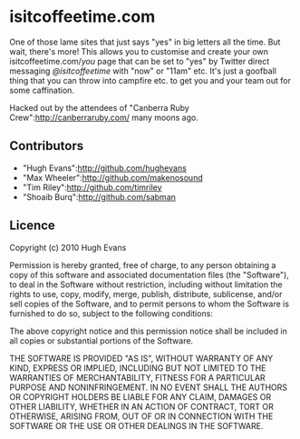 # isitcoffeetime.com

One of those lame sites that just says "yes" in big letters all the time. But wait, there's more! This allows you to customise and create your own isitcoffeetime.com/_you_ page that can be set to "yes" by Twitter direct messaging _@isitcoffeetime_ with "now" or "11am" etc. It's just a goofball thing that you can throw into campfire etc. to get you and your team out for some caffination.

Hacked out by the attendees of "Canberra Ruby Crew":http://canberraruby.com/ many moons ago.

## Contributors

* "Hugh Evans":http://github.com/hughevans
* "Max Wheeler":http://github.com/makenosound
* "Tim Riley":http://github.com/timriley
* "Shoaib Burq":http://github.com/sabman

## Licence

Copyright (c) 2010 Hugh Evans

Permission is hereby granted, free of charge, to any person obtaining a copy of this software and associated documentation files (the "Software"), to deal in the Software without restriction, including without limitation the rights to use, copy, modify, merge, publish, distribute, sublicense, and/or sell copies of the Software, and to permit persons to whom the Software is furnished to do so, subject to the following conditions:

The above copyright notice and this permission notice shall be included in all copies or substantial portions of the Software.

THE SOFTWARE IS PROVIDED "AS IS", WITHOUT WARRANTY OF ANY KIND, EXPRESS OR IMPLIED, INCLUDING BUT NOT LIMITED TO THE WARRANTIES OF MERCHANTABILITY, FITNESS FOR A PARTICULAR PURPOSE AND NONINFRINGEMENT. IN NO EVENT SHALL THE AUTHORS OR COPYRIGHT HOLDERS BE LIABLE FOR ANY CLAIM, DAMAGES OR OTHER LIABILITY, WHETHER IN AN ACTION OF CONTRACT, TORT OR OTHERWISE, ARISING FROM, OUT OF OR IN CONNECTION WITH THE SOFTWARE OR THE USE OR OTHER DEALINGS IN THE SOFTWARE.